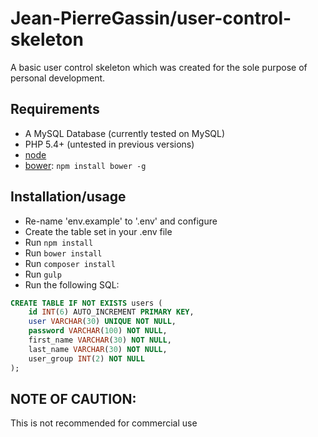 # Jean-PierreGassin/user-control-skeleton

A basic user control skeleton which was created for the sole purpose of personal development.

## Requirements

* A MySQL Database (currently tested on MySQL)
* PHP 5.4+ (untested in previous versions)
* [node](http://node.js.org)
* [bower](http://bower.io): `npm install bower -g`

## Installation/usage

* Re-name 'env.example' to '.env' and configure
* Create the table set in your .env file
* Run `npm install`
* Run `bower install`
* Run `composer install`
* Run `gulp`
* Run the following SQL:

```sql
CREATE TABLE IF NOT EXISTS users (
	id INT(6) AUTO_INCREMENT PRIMARY KEY,
	user VARCHAR(30) UNIQUE NOT NULL,
	password VARCHAR(100) NOT NULL,
	first_name VARCHAR(30) NOT NULL,
	last_name VARCHAR(30) NOT NULL,
	user_group INT(2) NOT NULL
);
```

## NOTE OF CAUTION:
This is not recommended for commercial use
